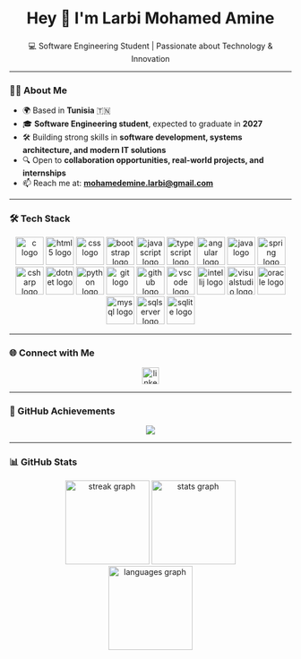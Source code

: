 <h1 align="center">Hey 👋 I'm Larbi Mohamed Amine</h1>

###

<p align="center">💻 Software Engineering Student | Passionate about Technology & Innovation</p>

---

### 👨‍💻 About Me  

- 🌍 Based in **Tunisia** 🇹🇳  
- 🎓 **Software Engineering student**, expected to graduate in **2027**  
- 🛠 Building strong skills in **software development, systems architecture, and modern IT solutions**  
- 🔍 Open to **collaboration opportunities, real-world projects, and internships**  
- 📫 Reach me at: **mohamedemine.larbi@gmail.com**  

---

### 🛠 Tech Stack  

<div align="center">
  <img src="https://cdn.jsdelivr.net/gh/devicons/devicon/icons/c/c-original.svg" height="50" alt="c logo" />
  <img src="https://cdn.jsdelivr.net/gh/devicons/devicon/icons/html5/html5-original.svg" height="50" alt="html5 logo" />
  <img src="https://cdn.jsdelivr.net/gh/devicons/devicon/icons/css3/css3-original.svg" height="50" alt="css logo" />
  <img src="https://cdn.jsdelivr.net/gh/devicons/devicon/icons/bootstrap/bootstrap-original.svg" height="50" alt="bootstrap logo" />
  <img src="https://cdn.jsdelivr.net/gh/devicons/devicon/icons/javascript/javascript-original.svg" height="50" alt="javascript logo" />
  <img src="https://cdn.jsdelivr.net/gh/devicons/devicon/icons/typescript/typescript-original.svg" height="50" alt="typescript logo" />
  <img src="https://cdn.jsdelivr.net/gh/devicons/devicon/icons/angularjs/angularjs-original.svg" height="50" alt="angular logo" />
  <img src="https://cdn.jsdelivr.net/gh/devicons/devicon/icons/java/java-original.svg" height="50" alt="java logo" />
  <img src="https://cdn.jsdelivr.net/gh/devicons/devicon/icons/spring/spring-original.svg" height="50" alt="spring logo" />
  <img src="https://cdn.jsdelivr.net/gh/devicons/devicon/icons/csharp/csharp-original.svg" height="50" alt="csharp logo" />
  <img src="https://cdn.jsdelivr.net/gh/devicons/devicon/icons/dot-net/dot-net-original.svg" height="50" alt="dotnet logo" />
  <img src="https://cdn.jsdelivr.net/gh/devicons/devicon/icons/python/python-original.svg" height="50" alt="python logo" />
  <img src="https://cdn.jsdelivr.net/gh/devicons/devicon/icons/git/git-original.svg" height="50" alt="git logo" />
  <img src="https://cdn.jsdelivr.net/gh/devicons/devicon/icons/github/github-original.svg" height="50" alt="github logo" />
  <img src="https://cdn.jsdelivr.net/gh/devicons/devicon/icons/vscode/vscode-original.svg" height="50" alt="vscode logo" />
  <img src="https://cdn.jsdelivr.net/gh/devicons/devicon/icons/intellij/intellij-original.svg" height="50" alt="intellij logo" />
  <img src="https://cdn.jsdelivr.net/gh/devicons/devicon/icons/visualstudio/visualstudio-plain.svg" height="50" alt="visualstudio logo" />
  <img src="https://cdn.jsdelivr.net/gh/devicons/devicon/icons/oracle/oracle-original.svg" height="50" alt="oracle logo" />
  <img src="https://cdn.jsdelivr.net/gh/devicons/devicon/icons/mysql/mysql-original.svg" height="50" alt="mysql logo" />
  <img src="https://cdn.jsdelivr.net/gh/devicons/devicon/icons/microsoftsqlserver/microsoftsqlserver-plain.svg" height="50" alt="sqlserver logo" />
  <img src="https://cdn.jsdelivr.net/gh/devicons/devicon/icons/sqlite/sqlite-original.svg" height="50" alt="sqlite logo" />
</div>

---

### 🌐 Connect with Me  

<div align="center">
  <a href="https://www.linkedin.com/in/larbimohamedamine/" target="_blank">
    <img src="https://img.shields.io/static/v1?message=LinkedIn&logo=linkedin&label=&color=0077B5&logoColor=white&labelColor=&style=for-the-badge" height="30" alt="linkedin logo" />
  </a>
</div>

---

### 🚀 GitHub Achievements  

<p align="center">
  <img src="https://github-profile-trophy.vercel.app?username=Amine0019&theme=algolia&no-frame=true&margin-w=8&margin-h=8" />
</p>

---

### 📊 GitHub Stats  

<div align="center">
  <img src="https://streak-stats.demolab.com?user=Amine0019&theme=dracula&hide_border=false&border_radius=5" height="150" alt="streak graph" />
  <img src="https://github-readme-stats.vercel.app/api?username=Amine0019&show_icons=true&theme=dracula&hide_border=false" height="150" alt="stats graph" />
</div>

<div align="center">
  <img src="https://github-readme-stats.vercel.app/api/top-langs?username=Amine0019&layout=compact&langs_count=6&theme=dracula&hide_border=false" height="150" alt="languages graph" />
</div>

